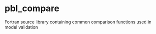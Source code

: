 # pbl_compare
Fortran source library containing common comparison functions used in model validation
